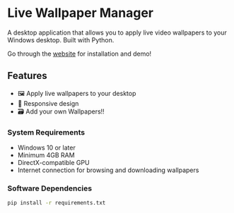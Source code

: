 # Live Wallpaper Manager

A desktop application that allows you to apply live video wallpapers to your Windows desktop. Built with Python.

Go through the [website](https://akshatbigman.github.io/Pyground-web/) for installation and demo!

## Features

- 🖼️ Apply live wallpapers to your desktop
- 📱 Responsive design
- 🗃️ Add your own Wallpapers!!


### System Requirements
- Windows 10 or later
- Minimum 4GB RAM
- DirectX-compatible GPU
- Internet connection for browsing and downloading wallpapers

### Software Dependencies
```bash
pip install -r requirements.txt
